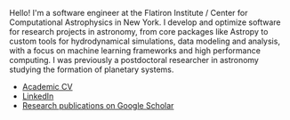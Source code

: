 Hello! I'm a software engineer at the Flatiron Institute / Center for Computational Astrophysics in New York. I develop and optimize software for research projects in astronomy, from core packages like Astropy to custom tools for hydrodynamical simulations, data modeling and analysis, with a focus on machine learning frameworks and high performance computing. I was previously a postdoctoral researcher in astronomy studying the formation of planetary systems.

- [Academic CV](https://jeffjennings.github.io/cv/cv.pdf)
- [LinkedIn](https://www.linkedin.com/in/jeff-m-jennings/)
- [Research publications on Google Scholar](http://bit.ly/jennings_googlescholar)
